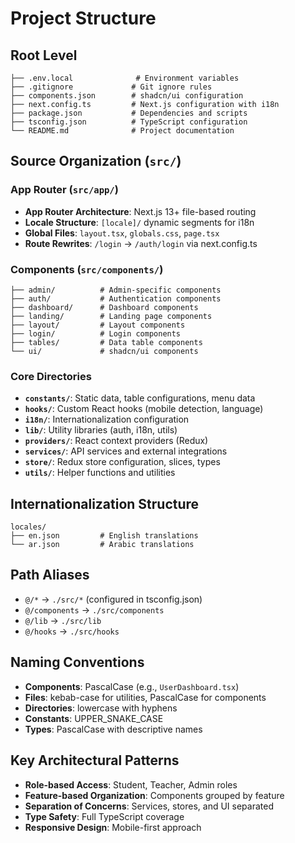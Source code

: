 # Project Structure

## Root Level
```
├── .env.local              # Environment variables
├── .gitignore             # Git ignore rules
├── components.json        # shadcn/ui configuration
├── next.config.ts         # Next.js configuration with i18n
├── package.json           # Dependencies and scripts
├── tsconfig.json          # TypeScript configuration
└── README.md              # Project documentation
```

## Source Organization (`src/`)

### App Router (`src/app/`)
- **App Router Architecture**: Next.js 13+ file-based routing
- **Locale Structure**: `[locale]/` dynamic segments for i18n
- **Global Files**: `layout.tsx`, `globals.css`, `page.tsx`
- **Route Rewrites**: `/login` → `/auth/login` via next.config.ts

### Components (`src/components/`)
```
├── admin/          # Admin-specific components
├── auth/           # Authentication components
├── dashboard/      # Dashboard components
├── landing/        # Landing page components
├── layout/         # Layout components
├── login/          # Login components
├── tables/         # Data table components
└── ui/             # shadcn/ui components
```

### Core Directories
- **`constants/`**: Static data, table configurations, menu data
- **`hooks/`**: Custom React hooks (mobile detection, language)
- **`i18n/`**: Internationalization configuration
- **`lib/`**: Utility libraries (auth, i18n, utils)
- **`providers/`**: React context providers (Redux)
- **`services/`**: API services and external integrations
- **`store/`**: Redux store configuration, slices, types
- **`utils/`**: Helper functions and utilities

## Internationalization Structure
```
locales/
├── en.json         # English translations
└── ar.json         # Arabic translations
```

## Path Aliases
- `@/*` → `./src/*` (configured in tsconfig.json)
- `@/components` → `./src/components`
- `@/lib` → `./src/lib`
- `@/hooks` → `./src/hooks`

## Naming Conventions
- **Components**: PascalCase (e.g., `UserDashboard.tsx`)
- **Files**: kebab-case for utilities, PascalCase for components
- **Directories**: lowercase with hyphens
- **Constants**: UPPER_SNAKE_CASE
- **Types**: PascalCase with descriptive names

## Key Architectural Patterns
- **Role-based Access**: Student, Teacher, Admin roles
- **Feature-based Organization**: Components grouped by feature
- **Separation of Concerns**: Services, stores, and UI separated
- **Type Safety**: Full TypeScript coverage
- **Responsive Design**: Mobile-first approach